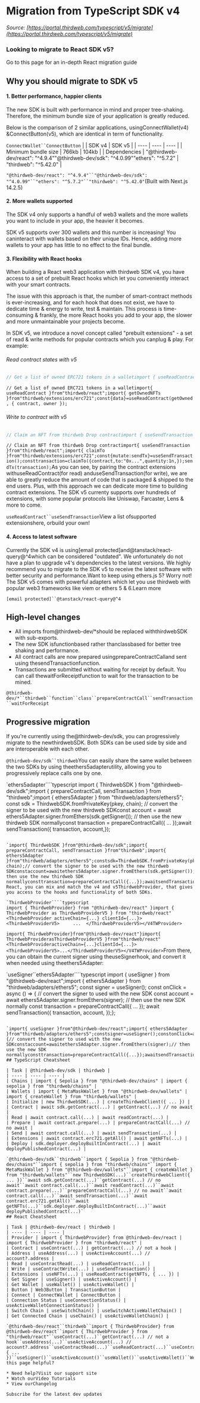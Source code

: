 # Migration from TypeScript SDK v4

*Source: [https://portal.thirdweb.com/typescript/v5/migrate](https://portal.thirdweb.com/typescript/v5/migrate)*

### Looking to migrate to React SDK v5?

Go to this page for an in-depth React migration guide

## Why you should migrate to SDK v5

#### 1. Better performance, happier clients

The new SDK is built with performance in mind and proper tree-shaking. Therefore, the minimum bundle size of your application is greatly reduced.

Below is the comparison of 2 similar applications, usingConnectWallet(v4) &ConnectButton(v5), which are identical in term of functionality.

`ConnectWallet``ConnectButton`
|  | SDK v4 | SDK v5 |
| ---- | ---- | ---- |
| Minimum bundle size | 766kb | 104kb |
| Dependencies | "@thirdweb-dev/react": "^4.9.4""@thirdweb-dev/sdk": "^4.0.99""ethers": "^5.7.2" | "thirdweb": "^5.42.0" |

`"@thirdweb-dev/react": "^4.9.4"``"@thirdweb-dev/sdk": "^4.0.99"``"ethers": "^5.7.2"``"thirdweb": "^5.42.0"`(Built with Next.js 14.2.5)

#### 2. More wallets supported

The SDK v4 only supports a handful of web3 wallets and the more wallets you want to include in your app, the heavier it becomes.

SDK v5 supports over 300 wallets and this number is increasing! You caninteract with wallets based on their unique IDs.
Hence, adding more wallets to your app has little to no effect to the final bundle.

#### 3. Flexibility with React hooks

When building a React web3 application with thirdweb SDK v4, you have access to a set of prebuilt React hooks which let you conveniently interact with your smart contracts.

The issue with this approach is that, the number of smart-contract methods is ever-increasing, and for each hook that does not exist, we have to dedicate time & energy
to write, test & maintain. This process is time-consuming & frankly, the more React hooks you add to your app, the slower and more unmaintainable your projects become.

In SDK v5, we introduce a novel concept called "prebuilt extensions" - a set of read & write methods for popular contracts which you canplug & play. For example:

###### Read contract states with v5

```typescript
// Get a list of owned ERC721 tokens in a walletimport { useReadContract } from "thirdweb/react";import { getOwnedNFTs } from "thirdweb/extensions/erc721"; const { data } = useReadContract(getOwned, { contract, owner });
```

`// Get a list of owned ERC721 tokens in a walletimport{ useReadContract }from"thirdweb/react";import{ getOwnedNFTs }from"thirdweb/extensions/erc721";const{data}=useReadContract(getOwned, { contract, owner });`
###### Write to contract with v5

```typescript
// Claim an NFT from thirdweb Drop contractimport { useSendTransaction } from "thirdweb/react";import { claimTo } from "thirdweb/extensions/erc721"; const { mutate: sendTx } = useSendTransaction();const transaction = claimTo({  contract,  to: "0x...",  quantity: 1n,});sendTx(transaction);
```

`// Claim an NFT from thirdweb Drop contractimport{ useSendTransaction }from"thirdweb/react";import{ claimTo }from"thirdweb/extensions/erc721";const{mutate:sendTx}=useSendTransaction();consttransaction=claimTo({contract,to:"0x...",quantity:1n,});sendTx(transaction);`As you can see, by pairing the contract extensions withuseReadContract(for read) anduseSendTransaction(for write),
we are able to greatly reduce the amount of code that is packaged & shipped to the end users. Plus, with this approach we can dedicate more time
to building contract extensions. The SDK v5 currenty supports over hundreds of extensions, with some popular protocols like Uniswap, Farcaster, Lens & more to come.

`useReadContract``useSendTransaction`View a list ofsupported extensionshere, orbuild your own!

#### 4. Access to latest software

Currently the SDK v4 is using[email protected]and@tanstack/react-query@^4which can be considered "outdated".
We unfortunately do not have a plan to upgrade v4's dependencies to the latest versions.
We highly recommend you to migrate to the SDK v5 to receive the latest software with better security and performance.Want to keep using ethers.js 5? Worry not! The SDK v5 comes with powerful adapters which let you use thirdweb with popular web3 frameworks like viem or ethers 5 & 6.Learn more

`[email protected]``@tanstack/react-query@^4`
## High-level changes

* All imports from@thirdweb-dev/*should be replaced withthirdwebSDK with sub-exports.
* The new SDK isfunctionbased rather thanclassbased for better tree shaking and performance.
* All contract calls are now prepared usingprepareContractCalland sent using thesendTransactionfunction.
* Transactions are submitted without waiting for receipt by default. You can call thewaitForReceiptfunction to wait for the transaction to be mined.

`@thirdweb-dev/*``thirdweb``function``class``prepareContractCall``sendTransaction``waitForReceipt`
## Progressive migration

If you're currently using the@thirdweb-dev/sdk, you can progressively migrate to the newthirdwebSDK. Both SDKs can be used side by side and are interoperable with each other.

`@thirdweb-dev/sdk``thirdweb`You can easily share the same wallet between the two SDKs by using theethers5adapterutility, allowing you to progressively replace calls one by one.

`ethers5adapter````typescript
import { ThirdwebSDK } from "@thirdweb-dev/sdk";import { prepareContractCall, sendTransaction } from "thirdweb";import { ethers5Adapter } from "thirdweb/adapters/ethers5"; const sdk = ThirdwebSDK.fromPrivateKey(pkey, chain); // convert the signer to be used with the new thirdweb SDKconst account = await ethers5Adapter.signer.fromEthers(sdk.getSigner()); // then use the new thirdweb SDK normallyconst transaction = prepareContractCall({ ... });await sendTransaction({	transaction,	account,});
```

`import{ ThirdwebSDK }from"@thirdweb-dev/sdk";import{ prepareContractCall, sendTransaction }from"thirdweb";import{ ethers5Adapter }from"thirdweb/adapters/ethers5";constsdk=ThirdwebSDK.fromPrivateKey(pkey, chain);// convert the signer to be used with the new thirdweb SDKconstaccount=awaitethers5Adapter.signer.fromEthers(sdk.getSigner());// then use the new thirdweb SDK normallyconsttransaction=prepareContractCall({...});awaitsendTransaction({transaction,account,});`In React, you can mix and match the v4 and v5ThirdwebProvider, that gives you access to the hooks and functionality of both SDKs.

`ThirdwebProvider````typescript
import { ThirdwebProvider} from "@thirdweb-dev/react" }import { ThirdwebProvider as ThirdwebProviderV5 } from "thirdweb/react" <ThirdwebProvider activeChain={...} clientId={...}>  <ThirdwebProviderV5>     ...  </ThirdwebProviderV5></V4TWProvider>
```

`import{ ThirdwebProvider}from"@thirdweb-dev/react"}import{ ThirdwebProviderasThirdwebProviderV5 }from"thirdweb/react"<ThirdwebProvideractiveChain={...}clientId={...}><ThirdwebProviderV5>...</ThirdwebProviderV5></V4TWProvider>`From there, you can obtain the current signer using theuseSignerhook, and convert it when needed using theethers5Adapter:

`useSigner``ethers5Adapter````typescript
import { useSigner } from "@thirdweb-dev/react";import { ethers5Adapter } from "thirdweb/adapters/ethers5"; const signer = useSigner(); const onClick = async () => {    // convert the signer to used with the new SDK	const account = await ethers5Adapter.signer.fromEthers(signer);    // then use the new SDK normally    const transaction = prepareContractCall({ ... });    await sendTransaction({	    transaction,	    account,    });};
```

`import{ useSigner }from"@thirdweb-dev/react";import{ ethers5Adapter }from"thirdweb/adapters/ethers5";constsigner=useSigner();constonClick=async()=>{// convert the signer to used with the new SDKconstaccount=awaitethers5Adapter.signer.fromEthers(signer);// then use the new SDK normallyconsttransaction=prepareContractCall({...});awaitsendTransaction({transaction,account,});};`
## TypeScript Cheatsheet

| Task | @thirdweb-dev/sdk | thirdweb |
| ---- | ---- | ---- |
| Chains | import { Sepolia } from "@thirdweb-dev/chains" | import { sepolia } from "thirdweb/chains" |
| Wallets | import { MetaMaskWallet } from "@thirdweb-dev/wallets" | import { createWallet } from "thirdweb/wallets" |
| Initialize | new ThirdwebSDK(...) | createThirdwebClient({ ... }) |
| Contract | await sdk.getContract(...) | getContract(...) // no await |
| Read | await contract.call(...) | await readContract(...) |
| Prepare | await contract.prepare(...) | prepareContractCall(...) // no await |
| Send | await contract.call(...) | await sendTransaction(...) |
| Extensions | await contract.erc721.getAll() | await getNFTs(...) |
| Deploy | sdk.deployer.deployBuiltInContract(...) | await deployPublishedContract(...) |

`@thirdweb-dev/sdk``thirdweb``import { Sepolia } from "@thirdweb-dev/chains"``import { sepolia } from "thirdweb/chains"``import { MetaMaskWallet } from "@thirdweb-dev/wallets"``import { createWallet } from "thirdweb/wallets"``new ThirdwebSDK(...)``createThirdwebClient({ ... })``await sdk.getContract(...)``getContract(...) // no await``await contract.call(...)``await readContract(...)``await contract.prepare(...)``prepareContractCall(...) // no await``await contract.call(...)``await sendTransaction(...)``await contract.erc721.getAll()``await getNFTs(...)``sdk.deployer.deployBuiltInContract(...)``await deployPublishedContract(...)`
## React Cheatsheet

| Task | @thirdweb-dev/react | thirdweb |
| ---- | ---- | ---- |
| Provider | import { ThirdwebProvider} from @thirdweb-dev/react | import { ThirdwebProvider } from "thirdweb/react" |
| Contract | useContract(...) | getContract(...) // not a hook |
| Address | useAddress(...) | useActiveAccount(...) // account?.address |
| Read | useContractRead(...) | useReadContract(...) |
| Write | useContractWrite(...) | useSendTransaction() |
| Extensions | useNFTs(...) | useReadContract(getNFTs, { ... }) |
| Get Signer | useSigner() | useActiveAccount() |
| Get Wallet | useWallet() | useActiveWallet() |
| Button | Web3Button | TransactionButton |
| Connect | ConnectWallet | ConnectButton |
| Connection Status | useConnectionStatus() | useActiveWalletConnectionStatus() |
| Switch Chain | useSwitchChain() | useSwitchActiveWalletChain() |
| Get Connected Chain | useChain() | useActiveWalletChain() |

`@thirdweb-dev/react``thirdweb``import { ThirdwebProvider} from @thirdweb-dev/react``import { ThirdwebProvider } from "thirdweb/react"``useContract(...)``getContract(...) // not a hook``useAddress(...)``useActiveAccount(...) // account?.address``useContractRead(...)``useReadContract(...)``useContractWrite(...)``useSendTransaction()``useNFTs(...)``useReadContract(getNFTs, { ... })``useSigner()``useActiveAccount()``useWallet()``useActiveWallet()``Web3Button``TransactionButton``ConnectWallet``ConnectButton``useConnectionStatus()``useActiveWalletConnectionStatus()``useSwitchChain()``useSwitchActiveWalletChain()``useChain()``useActiveWalletChain()`Was this page helpful?

* Need help?Visit our support site
* Watch ourVideo Tutorials
* View ourChangelog

Subscribe for the latest dev updates

